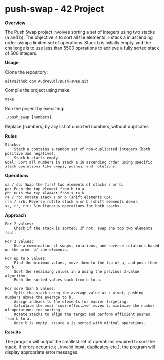 # push-swap - 42 Project

**Overview**

The Push Swap project involves sorting a set of integers using two stacks (a and b). The objective is to sort all the elements in stack a in ascending order using a limited set of operations. Stack b is initially empty, and the challenge is to use less than 5500 operations to achieve a fully sorted stack of 500 integers.

**Usage**

Clone the repository:

    git@github.com:AudreyBil/push-swap.git

Compile the project using make:

    make

Run the project by executing:

    ./push_swap [numbers]
Replace [numbers] by any list of unsorted numbers, without duplicates

**Rules**

    Stacks:
        Stack a contains a random set of non-duplicated integers (both positive and negative).
        Stack b starts empty.
    Goal: Sort all numbers in stack a in ascending order using specific stack operations like swaps, pushes, and rotations.

**Operations**

    sa / sb: Swap the first two elements of stacks a or b.
    pa: Push the top element from b to a.
    pb: Push the top element from a to b.
    ra / rb: Rotate stack a or b (shift elements up).
    rra / rrb: Reverse rotate stack a or b (shift elements down).
    ss, rr, rrr: Simultaneous operations for both stacks.

**Approach**

    For 2 values:
        Check if the stack is sorted; if not, swap the top two elements (sa).

    For 3 values:
        Use a combination of swaps, rotations, and reverse rotations based on the order of the elements.

    For up to 5 values:
        Find the minimum values, move them to the top of a, and push them to b.
        Sort the remaining values in a using the previous 3-value algorithm.
        Push the sorted values back from b to a.

    For more than 5 values:
        Split the stack using the average value as a pivot, pushing numbers above the average to b.
        Assign indexes to the elements for easier targeting.
        Calculate the most "cost-effective" moves to minimize the number of operations for sorting.
        Rotate stacks to align the target and perform efficient pushes from b to a.
        Once b is empty, ensure a is sorted with minimal operations.

**Results**

The program will output the smallest set of operations required to sort the stack. If errors occur (e.g., invalid input, duplicates, etc.), the program will display appropriate error messages.
